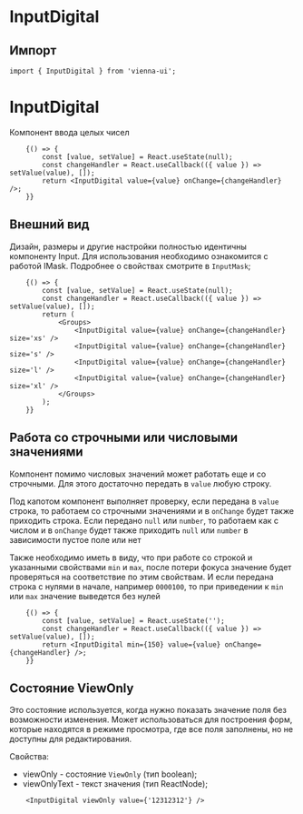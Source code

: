 # InputDigital

## Импорт

```
import { InputDigital } from 'vienna-ui';
``` 


# InputDigital

Компонент ввода целых чисел



```
    {() => {
        const [value, setValue] = React.useState(null);
        const changeHandler = React.useCallback(({ value }) => setValue(value), []);
        return <InputDigital value={value} onChange={changeHandler} />;
    }}
```

## Внешний вид

Дизайн, размеры и другие настройки полностью идентичны компоненту Input. Для использования необходимо ознакомится с работой IMask. Подробнее о свойствах смотрите в `InputMask`;

```
    {() => {
        const [value, setValue] = React.useState(null);
        const changeHandler = React.useCallback(({ value }) => setValue(value), []);
        return (
            <Groups>
                <InputDigital value={value} onChange={changeHandler} size='xs' />
                <InputDigital value={value} onChange={changeHandler} size='s' />
                <InputDigital value={value} onChange={changeHandler} size='l' />
                <InputDigital value={value} onChange={changeHandler} size='xl' />
            </Groups>
        );
    }}
```

## Работа со строчными или числовыми значениями

Компонент помимо числовых значений может работать еще и со строчными. Для этого достаточно передать в `value` любую строку.

Под капотом компонент выполняет проверку, если передана в `value` строка, то работаем со строчными значениями и в `onChange`
будет также приходить строка. Если передано `null` или `number`, то работаем как с числом и в `onChange` будет также приходить
`null` или `number` в зависимости пустое поле или нет

Также необходимо иметь в виду, что при работе со строкой и указанными свойствами `min` и `max`, после потери фокуса значение будет проверяться
на соответствие по этим свойствам. И если передана строка с нулями в начале, например `0000100`, то при приведении к `min` или `max`
значение выведется без нулей

```
    {() => {
        const [value, setValue] = React.useState('');
        const changeHandler = React.useCallback(({ value }) => setValue(value), []);
        return <InputDigital min={150} value={value} onChange={changeHandler} />;
    }}
```

## Состояние ViewOnly

Это состояние используется, когда нужно показать значение поля без возможности изменения.
Может использоваться для построения форм, которые находятся в режиме просмотра, где все поля заполнены, но не доступны для редактирования.

Свойства:

- viewOnly - состояние `ViewOnly` (тип boolean);
- viewOnlyText - текст значения (тип ReactNode);

```
    <InputDigital viewOnly value={'12312312'} />
```